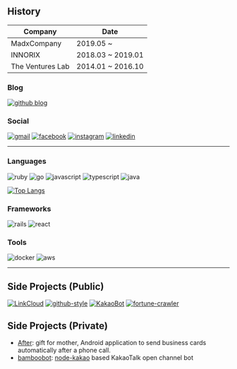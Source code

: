 ## History

| Company          | Date              |
| ---------------- | ----------------- |
| MadxCompany      | 2019.05 ~         |
| INNORIX          | 2018.03 ~ 2019.01 |
| The Ventures Lab | 2014.01 ~ 2016.10 |

### Blog
[![github blog](https://img.shields.io/badge/GitHub-161A1F?style=for-the-badge&logo=github&logoColor=white)](https://joungsik.github.io/)

### Social
[![gmail](https://img.shields.io/badge/Gmail-D14836?style=for-the-badge&logo=gmail&logoColor=white)](mailto:tjstlr2010@gmail.com)
[![facebook](https://img.shields.io/badge/Facebook-1877F2?style=for-the-badge&logo=facebook&logoColor=white)](https://www.facebook.com/profile.php?id=100002406291053)
[![instagram](https://img.shields.io/badge/Instagram-E4405F?style=for-the-badge&logo=instagram&logoColor=white)](https://www.instagram.com/joungsik_kim/)
[![linkedin](https://img.shields.io/badge/LinkedIn-0077B5?style=for-the-badge&logo=linkedin&logoColor=white)](https://www.linkedin.com/in/joungsik)

------

### Languages
![ruby](https://img.shields.io/badge/Ruby-CC342D?style=for-the-badge&logo=ruby&logoColor=white)
![go](https://img.shields.io/badge/Go-00ADD8?style=for-the-badge&logo=go&logoColor=white)
![javascript](https://img.shields.io/badge/JavaScript-323330?style=for-the-badge&logo=javascript&logoColor=F7DF1E)
![typescript](https://img.shields.io/badge/TypeScript-007ACC?style=for-the-badge&logo=typescript&logoColor=white)
![java](https://img.shields.io/badge/Java-ED8B00?style=for-the-badge&logo=java&logoColor=white)

[![Top Langs](https://github-readme-stats.vercel.app/api/top-langs/?username=JoungSik&hide=html,css&theme=dark&layout=compact&langs_count=8)](https://github.com/anuraghazra/github-readme-stats)

### Frameworks
![rails](https://img.shields.io/badge/Ruby_on_Rails-CC0000?style=for-the-badge&logo=ruby-on-rails&logoColor=white)
![react](https://img.shields.io/badge/React-20232A?style=for-the-badge&logo=react&logoColor=61DAFB)

### Tools
![docker](https://img.shields.io/badge/Docker-2CA5E0?style=for-the-badge&logo=docker&logoColor=white)
![aws](https://img.shields.io/badge/Amazon_AWS-FF9900?style=for-the-badge&logo=amazonaws&logoColor=white)

------

## Side Projects (Public)
[![LinkCloud](https://github-readme-stats.vercel.app/api/pin/?username=JoungSik&repo=LinkCloud&theme=dark&show_owner=true)](https://github.com/JoungSik/LinkCloud)
[![github-style](https://github-readme-stats.vercel.app/api/pin/?username=JoungSik&repo=github-style&theme=dark&show_owner=true)](https://github.com/JoungSik/github-style)
[![KakaoBot](https://github-readme-stats.vercel.app/api/pin/?username=JoungSik&repo=KakaoBot&theme=dark&show_owner=true)](https://github.com/JoungSik/KakaoBot)
[![fortune-crawler](https://github-readme-stats.vercel.app/api/pin/?username=JoungSik&repo=fortune-crawler&theme=dark&show_owner=true)](https://github.com/JoungSik/fortune-crawler)

## Side Projects (Private)

- [After](https://github.com/JoungSik/After): gift for mother, Android application to send business cards automatically after a phone call.
- [bamboobot](https://github.com/IT-DNMS/bamboobot): [node-kakao](https://github.com/storycraft/node-kakao) based KakaoTalk open channel bot 
